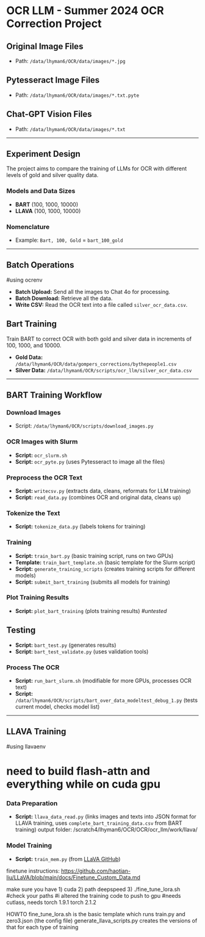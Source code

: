 # OCR LLM - Summer 2024 OCR Correction Project

## Original Image Files
- Path: `/data/lhyman6/OCR/data/images/*.jpg`

## Pytesseract Image Files
- Path: `/data/lhyman6/OCR/data/images/*.txt.pyte`

## Chat-GPT Vision Files
- Path: `/data/lhyman6/OCR/data/images/*.txt`

---

## Experiment Design
The project aims to compare the training of LLMs for OCR with different levels of gold and silver quality data.

### Models and Data Sizes
- **BART** (100, 1000, 10000)
- **LLAVA** (100, 1000, 10000)

### Nomenclature
- Example: `Bart, 100, Gold` = `bart_100_gold`

---

## Batch Operations
#using ocrenv

- **Batch Upload:** Send all the images to Chat 4o for processing.
- **Batch Download:** Retrieve all the data.
- **Write CSV:** Read the OCR text into a file called `silver_ocr_data.csv`.

## Bart Training
Train BART to correct OCR with both gold and silver data in increments of 100, 1000, and 10000.
- **Gold Data:** `/data/lhyman6/OCR/data/gompers_corrections/bythepeople1.csv`
- **Silver Data:** `/data/lhyman6/OCR/scripts/ocr_llm/silver_ocr_data.csv`

---

## BART Training Workflow

### Download Images
- Script: `/data/lhyman6/OCR/scripts/download_images.py`

### OCR Images with Slurm
- **Script:** `ocr_slurm.sh`
- **Script:** `ocr_pyte.py` (uses Pytesseract to image all the files)

### Preprocess the OCR Text
- **Script:** `writecsv.py` (extracts data, cleans, reformats for LLM training)
- **Script:** `read_data.py` (combines OCR and original data, cleans up)

### Tokenize the Text
- **Script:** `tokenize_data.py` (labels tokens for training)

### Training
- **Script:** `train_bart.py` (basic training script, runs on two GPUs)
- **Template:** `train_bart_template.sh` (basic template for the Slurm script)
- **Script:** `generate_training_scripts` (creates training scripts for different models)
- **Script:** `submit_bart_training` (submits all models for training)

### Plot Training Results
- **Script:** `plot_bart_training` (plots training results) *#untested*

## Testing
- **Script:** `bart_test.py` (generates results)
- **Script:** `bart_test_validate.py` (uses validation tools)

### Process The OCR
- **Script:** `run_bart_slurm.sh` (modifiable for more GPUs, processes OCR text)
- **Script:** `/data/lhyman6/OCR/scripts/bart_over_data_modeltest_debug_1.py` (tests current model, checks model list)

---

## LLAVA Training
#using llavaenv
# need to build flash-attn and everything while on cuda gpu

### Data Preparation
- **Script:** `llava_data_read.py` (links images and texts into JSON format for LLAVA training, uses `complete_bart_training_data.csv` from BART training)
output folder: /scratch4/lhyman6/OCR/OCR/ocr_llm/work/llava/

### Model Training
- **Script:** `train_mem.py` (from [LLaVA GitHub](https://github.com/haotian-liu/LLaVA/blob/main/llava/train/train_mem.py))

finetune instructions: https://github.com/haotian-liu/LLaVA/blob/main/docs/Finetune_Custom_Data.md

make sure you have 1) cuda 2) path deepspeed 3) ./fine_tune_lora.sh
#check your paths
#i altered the training code to push to gpu
#needs cutlass, needs torch 1.9.1
torch 2.1.2

HOWTO
fine_tune_lora.sh is the basic template which runs train.py and zero3.json (the config file)
generate_llava_scripts.py creates the versions of that for each type of training
